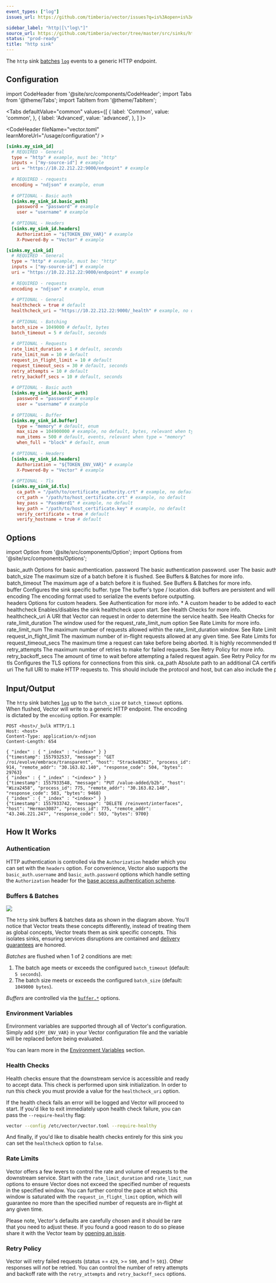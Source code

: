 ```yaml
---
event_types: ["log"]
issues_url: https://github.com/timberio/vector/issues?q=is%3Aopen+is%3Aissue+label%3A%22sink%3A+http%22

sidebar_label: "http|[\"log\"]"
source_url: https://github.com/timberio/vector/tree/master/src/sinks/http.rs
status: "prod-ready"
title: "http sink" 
---
```


The `http` sink [batches](#buffers-and-batches) [`log`][docs.data-model.log] events to a generic HTTP endpoint.

## Configuration

import CodeHeader from '@site/src/components/CodeHeader';
import Tabs from '@theme/Tabs';
import TabItem from '@theme/TabItem';

<Tabs
  defaultValue="common"
  values={[
    { label: 'Common', value: 'common', },
    { label: 'Advanced', value: 'advanced', },
  ]
}>
<TabItem value="common">

<CodeHeader fileName="vector.toml" learnMoreUrl="/usage/configuration"/ >

```toml
[sinks.my_sink_id]
  # REQUIRED - General
  type = "http" # example, must be: "http"
  inputs = ["my-source-id"] # example
  uri = "https://10.22.212.22:9000/endpoint" # example
  
  # REQUIRED - requests
  encoding = "ndjson" # example, enum
  
  # OPTIONAL - Basic auth
  [sinks.my_sink_id.basic_auth]
    password = "password" # example
    user = "username" # example
  
  # OPTIONAL - Headers
  [sinks.my_sink_id.headers]
    Authorization = "${TOKEN_ENV_VAR}" # example
    X-Powered-By = "Vector" # example
```

</TabItem>
<TabItem value="advanced">

<CodeHeader fileName="vector.toml" learnMoreUrl="/usage/configuration" />

```toml
[sinks.my_sink_id]
  # REQUIRED - General
  type = "http" # example, must be: "http"
  inputs = ["my-source-id"] # example
  uri = "https://10.22.212.22:9000/endpoint" # example
  
  # REQUIRED - requests
  encoding = "ndjson" # example, enum
  
  # OPTIONAL - General
  healthcheck = true # default
  healthcheck_uri = "https://10.22.212.22:9000/_health" # example, no default
  
  # OPTIONAL - Batching
  batch_size = 1049000 # default, bytes
  batch_timeout = 5 # default, seconds
  
  # OPTIONAL - Requests
  rate_limit_duration = 1 # default, seconds
  rate_limit_num = 10 # default
  request_in_flight_limit = 10 # default
  request_timeout_secs = 30 # default, seconds
  retry_attempts = 10 # default
  retry_backoff_secs = 10 # default, seconds
  
  # OPTIONAL - Basic auth
  [sinks.my_sink_id.basic_auth]
    password = "password" # example
    user = "username" # example
  
  # OPTIONAL - Buffer
  [sinks.my_sink_id.buffer]
    type = "memory" # default, enum
    max_size = 104900000 # example, no default, bytes, relevant when type = "disk"
    num_items = 500 # default, events, relevant when type = "memory"
    when_full = "block" # default, enum
  
  # OPTIONAL - Headers
  [sinks.my_sink_id.headers]
    Authorization = "${TOKEN_ENV_VAR}" # example
    X-Powered-By = "Vector" # example
  
  # OPTIONAL - Tls
  [sinks.my_sink_id.tls]
    ca_path = "/path/to/certificate_authority.crt" # example, no default
    crt_path = "/path/to/host_certificate.crt" # example, no default
    key_pass = "PassWord1" # example, no default
    key_path = "/path/to/host_certificate.key" # example, no default
    verify_certificate = true # default
    verify_hostname = true # default
```

</TabItem>

</Tabs>

## Options

import Option from '@site/src/components/Option';
import Options from '@site/src/components/Options';

<Options filters={true}>


<Option
  common={true}
  defaultValue={null}
  enumValues={null}
  examples={[]}
  name={"basic_auth"}
  nullable={true}
  path={null}
  relevantWhen={null}
  required={false}
  type={"table"}
  unit={null}>

### basic_auth

Options for basic authentication.

<Options filters={false}>


<Option
  common={true}
  defaultValue={null}
  enumValues={null}
  examples={["password","${PASSWORD_ENV_VAR}"]}
  name={"password"}
  nullable={false}
  path={"basic_auth"}
  relevantWhen={null}
  required={true}
  type={"string"}
  unit={null}>

#### password

The basic authentication password.


</Option>


<Option
  common={true}
  defaultValue={null}
  enumValues={null}
  examples={["username"]}
  name={"user"}
  nullable={false}
  path={"basic_auth"}
  relevantWhen={null}
  required={true}
  type={"string"}
  unit={null}>

#### user

The basic authentication user name.


</Option>


</Options>

</Option>


<Option
  common={false}
  defaultValue={1049000}
  enumValues={null}
  examples={[1049000]}
  name={"batch_size"}
  nullable={false}
  path={null}
  relevantWhen={null}
  required={false}
  type={"int"}
  unit={"bytes"}>

### batch_size

The maximum size of a batch before it is flushed. See [Buffers & Batches](#buffers-batches) for more info.


</Option>


<Option
  common={false}
  defaultValue={5}
  enumValues={null}
  examples={[5]}
  name={"batch_timeout"}
  nullable={false}
  path={null}
  relevantWhen={null}
  required={false}
  type={"int"}
  unit={"seconds"}>

### batch_timeout

The maximum age of a batch before it is flushed. See [Buffers & Batches](#buffers-batches) for more info.


</Option>


<Option
  common={false}
  defaultValue={null}
  enumValues={null}
  examples={[]}
  name={"buffer"}
  nullable={true}
  path={null}
  relevantWhen={null}
  required={false}
  type={"table"}
  unit={null}>

### buffer

Configures the sink specific buffer.

<Options filters={false}>


<Option
  common={false}
  defaultValue={"memory"}
  enumValues={{"memory":"Stores the sink's buffer in memory. This is more performant (~3x), but less durable. Data will be lost if Vector is restarted abruptly.","disk":"Stores the sink's buffer on disk. This is less performance (~3x),  but durable. Data will not be lost between restarts."}}
  examples={["memory","disk"]}
  name={"type"}
  nullable={false}
  path={"buffer"}
  relevantWhen={null}
  required={false}
  type={"string"}
  unit={null}>

#### type

The buffer's type / location. `disk` buffers are persistent and will be retained between restarts.


</Option>


<Option
  common={false}
  defaultValue={"block"}
  enumValues={{"block":"Applies back pressure when the buffer is full. This prevents data loss, but will cause data to pile up on the edge.","drop_newest":"Drops new data as it's received. This data is lost. This should be used when performance is the highest priority."}}
  examples={["block","drop_newest"]}
  name={"when_full"}
  nullable={false}
  path={"buffer"}
  relevantWhen={null}
  required={false}
  type={"string"}
  unit={null}>

#### when_full

The behavior when the buffer becomes full.


</Option>


<Option
  common={false}
  defaultValue={null}
  enumValues={null}
  examples={[104900000]}
  name={"max_size"}
  nullable={true}
  path={"buffer"}
  relevantWhen={{"type":"disk"}}
  required={false}
  type={"int"}
  unit={"bytes"}>

#### max_size

The maximum size of the buffer on the disk.


</Option>


<Option
  common={false}
  defaultValue={500}
  enumValues={null}
  examples={[500]}
  name={"num_items"}
  nullable={true}
  path={"buffer"}
  relevantWhen={{"type":"memory"}}
  required={false}
  type={"int"}
  unit={"events"}>

#### num_items

The maximum number of [events][docs.event] allowed in the buffer.


</Option>


</Options>

</Option>


<Option
  common={true}
  defaultValue={null}
  enumValues={{"ndjson":"Each event is encoded into JSON and the payload is new line delimited.","text":"Each event is encoded into text via the `message` key and the payload is new line delimited."}}
  examples={["ndjson","text"]}
  name={"encoding"}
  nullable={false}
  path={null}
  relevantWhen={null}
  required={true}
  type={"string"}
  unit={null}>

### encoding

The encoding format used to serialize the events before outputting.


</Option>


<Option
  common={true}
  defaultValue={null}
  enumValues={null}
  examples={[]}
  name={"headers"}
  nullable={true}
  path={null}
  relevantWhen={null}
  required={false}
  type={"table"}
  unit={null}>

### headers

Options for custom headers. See [Authentication](#authentication) for more info.

<Options filters={false}>


<Option
  common={true}
  defaultValue={null}
  enumValues={null}
  examples={[{"name":"Authorization","value":"${TOKEN_ENV_VAR}"},{"name":"X-Powered-By","value":"Vector"}]}
  name={"*"}
  nullable={false}
  path={"headers"}
  relevantWhen={null}
  required={true}
  type={"string"}
  unit={null}>

#### *

A custom header to be added to each outgoing HTTP request.


</Option>


</Options>

</Option>


<Option
  common={false}
  defaultValue={true}
  enumValues={null}
  examples={[true,false]}
  name={"healthcheck"}
  nullable={false}
  path={null}
  relevantWhen={null}
  required={false}
  type={"bool"}
  unit={null}>

### healthcheck

Enables/disables the sink healthcheck upon start. See [Health Checks](#health-checks) for more info.


</Option>


<Option
  common={false}
  defaultValue={null}
  enumValues={null}
  examples={["https://10.22.212.22:9000/_health"]}
  name={"healthcheck_uri"}
  nullable={true}
  path={null}
  relevantWhen={null}
  required={false}
  type={"string"}
  unit={null}>

### healthcheck_uri

A URI that Vector can request in order to determine the service health. See [Health Checks](#health-checks) for more info.


</Option>


<Option
  common={false}
  defaultValue={1}
  enumValues={null}
  examples={[1]}
  name={"rate_limit_duration"}
  nullable={false}
  path={null}
  relevantWhen={null}
  required={false}
  type={"int"}
  unit={"seconds"}>

### rate_limit_duration

The window used for the `request_rate_limit_num` option See [Rate Limits](#rate-limits) for more info.


</Option>


<Option
  common={false}
  defaultValue={10}
  enumValues={null}
  examples={[10]}
  name={"rate_limit_num"}
  nullable={false}
  path={null}
  relevantWhen={null}
  required={false}
  type={"int"}
  unit={null}>

### rate_limit_num

The maximum number of requests allowed within the `rate_limit_duration` window. See [Rate Limits](#rate-limits) for more info.


</Option>


<Option
  common={false}
  defaultValue={10}
  enumValues={null}
  examples={[10]}
  name={"request_in_flight_limit"}
  nullable={false}
  path={null}
  relevantWhen={null}
  required={false}
  type={"int"}
  unit={null}>

### request_in_flight_limit

The maximum number of in-flight requests allowed at any given time. See [Rate Limits](#rate-limits) for more info.


</Option>


<Option
  common={false}
  defaultValue={30}
  enumValues={null}
  examples={[30]}
  name={"request_timeout_secs"}
  nullable={false}
  path={null}
  relevantWhen={null}
  required={false}
  type={"int"}
  unit={"seconds"}>

### request_timeout_secs

The maximum time a request can take before being aborted. It is highly recommended that you do not lower value below the service's internal timeout, as this could create orphaned requests, pile on retries, and result in deuplicate data downstream.


</Option>


<Option
  common={false}
  defaultValue={10}
  enumValues={null}
  examples={[10]}
  name={"retry_attempts"}
  nullable={false}
  path={null}
  relevantWhen={null}
  required={false}
  type={"int"}
  unit={null}>

### retry_attempts

The maximum number of retries to make for failed requests. See [Retry Policy](#retry-policy) for more info.


</Option>


<Option
  common={false}
  defaultValue={10}
  enumValues={null}
  examples={[10]}
  name={"retry_backoff_secs"}
  nullable={false}
  path={null}
  relevantWhen={null}
  required={false}
  type={"int"}
  unit={"seconds"}>

### retry_backoff_secs

The amount of time to wait before attempting a failed request again. See [Retry Policy](#retry-policy) for more info.


</Option>


<Option
  common={false}
  defaultValue={null}
  enumValues={null}
  examples={[]}
  name={"tls"}
  nullable={true}
  path={null}
  relevantWhen={null}
  required={false}
  type={"table"}
  unit={null}>

### tls

Configures the TLS options for connections from this sink.

<Options filters={false}>


<Option
  common={false}
  defaultValue={null}
  enumValues={null}
  examples={["/path/to/certificate_authority.crt"]}
  name={"ca_path"}
  nullable={true}
  path={"tls"}
  relevantWhen={null}
  required={false}
  type={"string"}
  unit={null}>

#### ca_path

Absolute path to an additional CA certificate file, in DER or PEM format (X.509).


</Option>


<Option
  common={false}
  defaultValue={null}
  enumValues={null}
  examples={["/path/to/host_certificate.crt"]}
  name={"crt_path"}
  nullable={true}
  path={"tls"}
  relevantWhen={null}
  required={false}
  type={"string"}
  unit={null}>

#### crt_path

Absolute path to a certificate file used to identify this connection, in DER or PEM format (X.509) or PKCS#12. If this is set and is not a PKCS#12 archive, `key_path` must also be set.


</Option>


<Option
  common={false}
  defaultValue={null}
  enumValues={null}
  examples={["/path/to/host_certificate.key"]}
  name={"key_path"}
  nullable={true}
  path={"tls"}
  relevantWhen={null}
  required={false}
  type={"string"}
  unit={null}>

#### key_path

Absolute path to a certificate key file used to identify this connection, in DER or PEM format (PKCS#8). If this is set, `crt_path` must also be set.


</Option>


<Option
  common={false}
  defaultValue={null}
  enumValues={null}
  examples={["PassWord1"]}
  name={"key_pass"}
  nullable={true}
  path={"tls"}
  relevantWhen={null}
  required={false}
  type={"string"}
  unit={null}>

#### key_pass

Pass phrase used to unlock the encrypted key file. This has no effect unless `key_pass` above is set.


</Option>


<Option
  common={false}
  defaultValue={true}
  enumValues={null}
  examples={[true,false]}
  name={"verify_certificate"}
  nullable={true}
  path={"tls"}
  relevantWhen={null}
  required={false}
  type={"bool"}
  unit={null}>

#### verify_certificate

If `true` (the default), Vector will validate the TLS certificate of the remote host. Do NOT set this to `false` unless you understand the risks of not verifying the remote certificate.


</Option>


<Option
  common={false}
  defaultValue={true}
  enumValues={null}
  examples={[true,false]}
  name={"verify_hostname"}
  nullable={true}
  path={"tls"}
  relevantWhen={null}
  required={false}
  type={"bool"}
  unit={null}>

#### verify_hostname

If `true` (the default), Vector will validate the configured remote host name against the remote host's TLS certificate. Do NOT set this to `false` unless you understand the risks of not verifying the remote hostname.


</Option>


</Options>

</Option>


<Option
  common={true}
  defaultValue={null}
  enumValues={null}
  examples={["https://10.22.212.22:9000/endpoint"]}
  name={"uri"}
  nullable={false}
  path={null}
  relevantWhen={null}
  required={true}
  type={"string"}
  unit={null}>

### uri

The full URI to make HTTP requests to. This should include the protocol and host, but can also include the port, path, and any other valid part of a URI.


</Option>


</Options>

## Input/Output

The `http` sink batches [`log`][docs.data-model.log] up to the `batch_size` or
`batch_timeout` options. When flushed, Vector will write to a generic HTTP
endpoint. The encoding is dictated by the `encoding` option. For example:

```http
POST <host>/_bulk HTTP/1.1
Host: <host>
Content-Type: application/x-ndjson
Content-Length: 654

{ "index" : { "_index" : "<index>" } }
{"timestamp": 1557932537, "message": "GET /roi/evolve/embrace/transparent", "host": "Stracke8362", "process_id": 914, "remote_addr": "30.163.82.140", "response_code": 504, "bytes": 29763} 
{ "index" : { "_index" : "<index>" } }
{"timestamp": 1557933548, "message": "PUT /value-added/b2b", "host": "Wiza2458", "process_id": 775, "remote_addr": "30.163.82.140", "response_code": 503, "bytes": 9468}
{ "index" : { "_index" : "<index>" } }
{"timestamp": 1557933742, "message": "DELETE /reinvent/interfaces", "host": "Herman3087", "process_id": 775, "remote_addr": "43.246.221.247", "response_code": 503, "bytes": 9700}
```

## How It Works

### Authentication

HTTP authentication is controlled via the `Authorization` header which you can
set with the `headers` option. For convenience, Vector also supports the
`basic_auth.username` and `basic_auth.password` options which handle setting the
`Authorization` header for the [base access authentication
scheme][urls.basic_auth].




### Buffers & Batches

![][assets.sink-flow-serial]

The `http` sink buffers & batches data as
shown in the diagram above. You'll notice that Vector treats these concepts
differently, instead of treating them as global concepts, Vector treats them
as sink specific concepts. This isolates sinks, ensuring services disruptions
are contained and [delivery guarantees][docs.guarantees] are honored.

*Batches* are flushed when 1 of 2 conditions are met:

1. The batch age meets or exceeds the configured `batch_timeout` (default: `5 seconds`).
2. The batch size meets or exceeds the configured `batch_size` (default: `1049000 bytes`).

*Buffers* are controlled via the [`buffer.*`](#buffer) options.

### Environment Variables

Environment variables are supported through all of Vector's configuration.
Simply add `${MY_ENV_VAR}` in your Vector configuration file and the variable
will be replaced before being evaluated.

You can learn more in the [Environment Variables][docs.configuration#environment-variables]
section.

### Health Checks

Health checks ensure that the downstream service is accessible and ready to
accept data. This check is performed upon sink initialization.
In order to run this check you must provide a value for the `healthcheck_uri`
option.

If the health check fails an error will be logged and Vector will proceed to
start. If you'd like to exit immediately upon health check failure, you can
pass the `--require-healthy` flag:

```bash
vector --config /etc/vector/vector.toml --require-healthy
```

And finally, if you'd like to disable health checks entirely for this sink
you can set the `healthcheck` option to `false`.

### Rate Limits

Vector offers a few levers to control the rate and volume of requests to the
downstream service. Start with the `rate_limit_duration` and `rate_limit_num`
options to ensure Vector does not exceed the specified number of requests in
the specified window. You can further control the pace at which this window is
saturated with the `request_in_flight_limit` option, which will guarantee no
more than the specified number of requests are in-flight at any given time.

Please note, Vector's defaults are carefully chosen and it should be rare that
you need to adjust these. If you found a good reason to do so please share it
with the Vector team by [opening an issie][urls.new_http_sink_issue].

### Retry Policy

Vector will retry failed requests (status == `429`, >= `500`, and != `501`).
Other responses will _not_ be retried. You can control the number of retry
attempts and backoff rate with the `retry_attempts` and `retry_backoff_secs` options.


[assets.sink-flow-serial]: ../../../assets/sink-flow-serial.svg
[docs.configuration#environment-variables]: ../../../usage/configuration#environment-variables
[docs.data-model.log]: ../../../about/data-model/log.md
[docs.event]: ../../../setup/getting-started/sending-your-first-event.md
[docs.guarantees]: ../../../about/guarantees.md
[urls.basic_auth]: https://en.wikipedia.org/wiki/Basic_access_authentication
[urls.new_http_sink_issue]: https://github.com/timberio/vector/issues/new?labels=sink%3A+http
